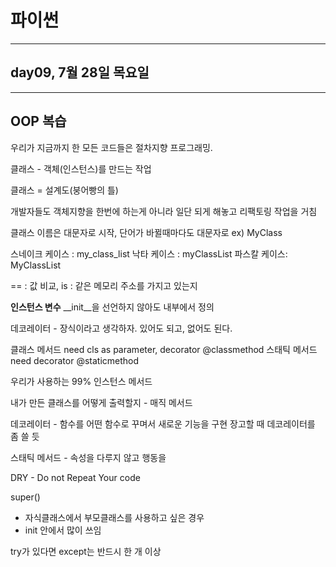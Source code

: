 # 파이썬

---

## day09, 7월 28일 목요일

---

## OOP 복습

우리가 지금까지 한 모든 코드들은 절차지향 프로그래밍.

클래스 - 객체(인스턴스)를 만드는 작업

클래스 = 설계도(붕어빵의 틀)

개발자들도 객체지향을 한번에 하는게 아니라 일단 되게 해놓고 리팩토링 작업을 거침

클래스 이름은 대문자로 시작, 단어가 바뀔때마다도 대문자로 ex) MyClass

스네이크 케이스 : my_class_list
낙타 케이스 : myClassList
파스칼 케이스: MyClassList

== : 값 비교, is : 같은 메모리 주소를 가지고 있는지

**인스턴스 변수**
__init__을 선언하지 않아도 내부에서 정의


데코레이터 - 장식이라고 생각하자. 있어도 되고, 없어도 된다.

클래스 메서드 need cls as parameter, decorator @classmethod
스태틱 메서드 need decorator @staticmethod

우리가 사용하는 99% 인스턴스  메서드

내가 만든 클래스를 어떻게 출력할지 - 매직 메서드

데코레이터 - 함수를 어떤 함수로 꾸며서 새로운 기능을 구현
장고할 때 데코레이터를 좀 쓸 듯


스태틱 메서드 - 속성을 다루지 않고 행동을

DRY - Do not Repeat Your code

super()
- 자식클래스에서 부모클래스를 사용하고 싶은 경우
- init 안에서 많이 쓰임

try가 있다면 except는 반드시 한 개 이상